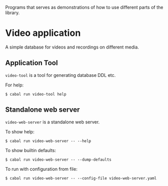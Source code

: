 Programs that serves as demonstrations of how to use different parts of the
library.

# Video application

A simple database for videos and recordings on different media.

## Application Tool

`video-tool` is a tool for generating database DDL etc.

For help:

    $ cabal run video-tool help

## Standalone web server

`video-web-server` is a standalone web server.

To show help:

    $ cabal run video-web-server -- --help

To show builtin defaults:

    $ cabal run video-web-server -- --dump-defaults

To run with configuration from file:

    $ cabal run video-web-server -- --config-file video-web-server.yaml

